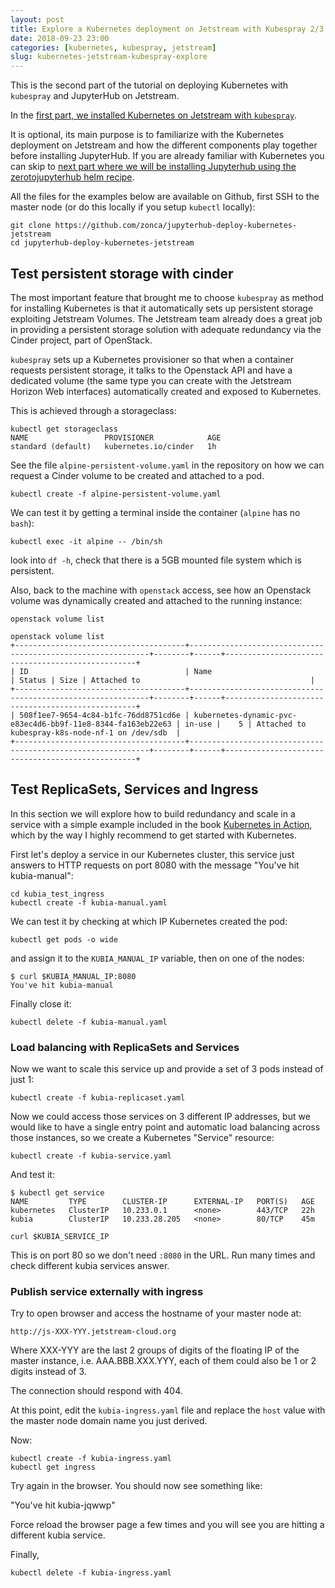 ```yaml
---
layout: post
title: Explore a Kubernetes deployment on Jetstream with Kubespray 2/3
date: 2018-09-23 23:00
categories: [kubernetes, kubespray, jetstream]
slug: kubernetes-jetstream-kubespray-explore
---
```


This is the second part of the tutorial on deploying Kubernetes with `kubespray` and JupyterHub
on Jetstream.

In the [first part, we installed Kubernetes on Jetstream with `kubespray`](https://zonca.github.io/2018/09/kubernetes-jetstream-kubespray.html).

It is optional, its main purpose is to familiarize with the Kubernetes deployment on Jetstream
and how the different components play together before installing JupyterHub.
If you are already familiar with Kubernetes you can skip to [next part where we will be installing
Jupyterhub using the zerotojupyterhub helm recipe](https://zonca.github.io/2018/09/kubernetes-jetstream-kubespray-jupyterhub.html).

All the files for the examples below are available on Github,
first SSH to the master node (or do this locally if you setup `kubectl` locally):

```
git clone https://github.com/zonca/jupyterhub-deploy-kubernetes-jetstream
cd jupyterhub-deploy-kubernetes-jetstream
```

## Test persistent storage with cinder

The most important feature that brought me to choose `kubespray` as method for installing Kubernetes
is that it automatically sets up persistent storage exploiting Jetstream Volumes.
The Jetstream team already does a great job in providing a persistent storage solution with adequate
redundancy via the Cinder project, part of OpenStack.

`kubespray` sets up a Kubernetes provisioner so that when a container requests persistent storage,
it talks to the Openstack API and have a dedicated volume (the same type you can create with the
Jetstream Horizon Web interfaces) automatically created and exposed to Kubernetes.

This is achieved through a storageclass:

```
kubectl get storageclass
NAME                 PROVISIONER            AGE
standard (default)   kubernetes.io/cinder   1h
```

See the file `alpine-persistent-volume.yaml` in the repository on how we can request a Cinder volume
to be created and attached to a pod.

```
kubectl create -f alpine-persistent-volume.yaml
```

We can test it by getting a terminal inside the container (`alpine` has no `bash`):

```
kubectl exec -it alpine -- /bin/sh
```

look into `df -h`, check that there is a 5GB mounted file system which is persistent.

Also, back to the machine with `openstack` access, see how an Openstack volume was dynamically created and attached to the running instance:

    openstack volume list


```
openstack volume list
+--------------------------------------+-------------------------------------------------------------+--------+------+--------------------------------------------------+
| ID                                   | Name                                                        | Status | Size | Attached to                                      |
+--------------------------------------+-------------------------------------------------------------+--------+------+--------------------------------------------------+
| 508f1ee7-9654-4c84-b1fc-76dd8751cd6e | kubernetes-dynamic-pvc-e83ec4d6-bb9f-11e8-8344-fa163eb22e63 | in-use |    5 | Attached to kubespray-k8s-node-nf-1 on /dev/sdb  |
+--------------------------------------+-------------------------------------------------------------+--------+------+--------------------------------------------------+
```

## Test ReplicaSets, Services and Ingress

In this section we will explore how to build redundancy and scale in a service with a
simple example included in the book [Kubernetes in Action](https://github.com/luksa/kubernetes-in-action/tree/master/Chapter02/kubia),
which by the way I highly recommend to get started with Kubernetes.

First let's deploy a service in our Kubernetes cluster,
this service just answers to HTTP requests on port 8080 with the message "You've hit kubia-manual":

    cd kubia_test_ingress
    kubectl create -f kubia-manual.yaml

We can test it by checking at which IP Kubernetes created the pod:

    kubectl get pods -o wide

and assign it to the `KUBIA_MANUAL_IP` variable, then on one of the nodes:

    $ curl $KUBIA_MANUAL_IP:8080
    You've hit kubia-manual

Finally close it:

    kubectl delete -f kubia-manual.yaml

### Load balancing with ReplicaSets and Services

Now we want to scale this service up and provide a set of 3 pods instead of just 1:

    kubectl create -f kubia-replicaset.yaml

Now we could access those services on 3 different IP addresses, but we would like to have
a single entry point and automatic load balancing across those instances, so we create
a Kubernetes "Service" resource:

    kubectl create -f kubia-service.yaml

And test it:

```
$ kubectl get service
NAME         TYPE        CLUSTER-IP      EXTERNAL-IP   PORT(S)   AGE
kubernetes   ClusterIP   10.233.0.1      <none>        443/TCP   22h
kubia        ClusterIP   10.233.28.205   <none>        80/TCP    45m
```

    curl $KUBIA_SERVICE_IP

This is on port 80 so we don't need `:8080` in the URL.
Run many times and check different kubia services answer.

### Publish service externally with ingress

Try to open browser and access the hostname of your master node at:

    http://js-XXX-YYY.jetstream-cloud.org

Where XXX-YYY are the last 2 groups of digits of the floating IP of the master instance,
i.e. AAA.BBB.XXX.YYY, each of them could also be 1 or 2 digits instead of 3.

The connection should respond with 404.

At this point, edit the `kubia-ingress.yaml` file and replace the `host` value with the master node domain name you just derived.

Now:

    kubectl create -f kubia-ingress.yaml
    kubectl get ingress

Try again in the browser. You should now see something like:

"You've hit kubia-jqwwp"

Force reload the browser page a few times and you will see you are hitting a different kubia service.

Finally,

    kubectl delete -f kubia-ingress.yaml
